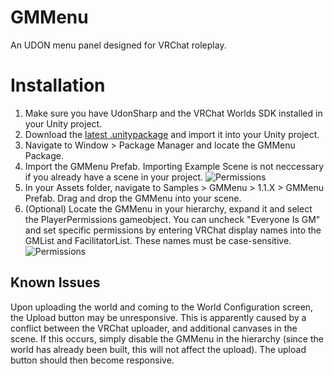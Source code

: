 # GMMenu
An UDON menu panel designed for VRChat roleplay. 

# Installation
1. Make sure you have UdonSharp and the VRChat Worlds SDK installed in your Unity project.
2. Download the [latest .unitypackage](https://github.com/SylanTroh/GMMenu/releases/latest) and import it into your Unity project.
3. Navigate to Window > Package Manager and locate the GMMenu Package. 
4. Import the GMMenu Prefab. Importing Example Scene is not neccessary if you already have a scene in your project.
![Permissions](https://github.com/SylanTroh/GMMenu/blob/main/Installation/install1.png)
6. In your Assets folder, navigate to Samples > GMMenu > 1.1.X > GMMenu Prefab. Drag and drop the GMMenu into your scene.
7. (Optional) Locate the GMMenu in your hierarchy, expand it and select the PlayerPermissions gameobject. You can uncheck "Everyone Is GM" and set specific permissions by entering VRChat display names into the GMList and FacilitatorList. These names must be case-sensitive.
![Permissions](https://github.com/SylanTroh/GMMenu/blob/main/Installation/install3.png)

## Known Issues
Upon uploading the world and coming to the World Configuration screen, the Upload button may be unresponsive. This is apparently caused by a conflict between the VRChat uploader, and additional canvases in the scene. If this occurs, simply disable the GMMenu in the hierarchy (since the world has already been built, this will not affect the upload). The upload button should then become responsive.
